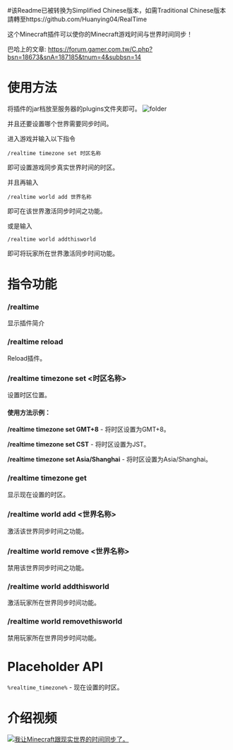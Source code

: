 #该Readme已被转换为Simplified Chinese版本，如需Traditional Chinese版本請轉至https://github.com/Huanying04/RealTime

这个Minecraft插件可以使你的Minecraft游戏时间与世界时间同步！

巴哈上的文章: https://forum.gamer.com.tw/C.php?bsn=18673&snA=187185&tnum=4&subbsn=14
# 使用方法
将插件的jar档放至服务器的plugins文件夹即可。
![folder](https://truth.bahamut.com.tw/s01/202010/ecca15193f6781bdebf2262609fa387b.PNG)

并且还要设置哪个世界需要同步时间。

进入游戏并输入以下指令
```
/realtime timezone set 时区名称
```
即可设置游戏同步真实世界时间的时区。

并且再输入
```
/realtime world add 世界名称
```
即可在该世界激活同步时间之功能。

或是输入
```
/realtime world addthisworld
```
即可将玩家所在世界激活同步时间功能。
# 指令功能
### /realtime
显示插件简介
### /realtime reload
Reload插件。
### /realtime timezone set <时区名称>
设置时区位置。
#### 使用方法示例：
**/realtime timezone set GMT+8** - 将时区设置为GMT+8。

**/realtime timezone set CST** - 将时区设置为JST。

**/realtime timezone set Asia/Shanghai** - 将时区设置为Asia/Shanghai。
### /realtime timezone get
显示现在设置的时区。
### /realtime world add <世界名称>
激活该世界同步时间之功能。
### /realtime world remove <世界名称>
禁用该世界同步时间之功能。
### /realtime world addthisworld
激活玩家所在世界同步时间功能。
### /realtime world removethisworld
禁用玩家所在世界同步时间功能。

# Placeholder API
`%realtime_timezone%` - 现在设置的时区。

# 介绍视频
[![我让Minecraft跟现实世界的时间同步了。](https://img.youtube.com/vi/4lTVCK_uFb0/0.jpg)](https://www.youtube.com/watch?v=4lTVCK_uFb0)
